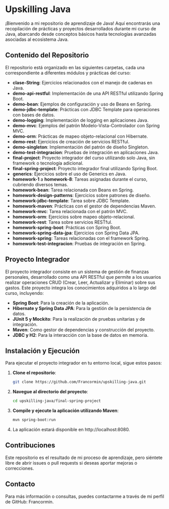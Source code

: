 # Upskilling Java

¡Bienvenido a mi repositorio de aprendizaje de Java! Aquí encontrarás una recopilación de prácticas y proyectos desarrollados durante mi curso de Java, abarcando desde conceptos básicos hasta tecnologías avanzadas asociadas al ecosistema Java.

## Contenido del Repositorio

El repositorio está organizado en las siguientes carpetas, cada una correspondiente a diferentes módulos y prácticas del curso:

- **clase-String**: Ejercicios relacionados con el manejo de cadenas en Java.
- **demo-api-restful**: Implementación de una API RESTful utilizando Spring Boot.
- **demo-bean**: Ejemplos de configuración y uso de Beans en Spring.
- **demo-jdbc-template**: Prácticas con JDBC Template para operaciones con bases de datos.
- **demo-logging**: Implementación de logging en aplicaciones Java.
- **demo-mvc**: Ejemplos del patrón Modelo-Vista-Controlador con Spring MVC.
- **demo-orm**: Prácticas de mapeo objeto-relacional con Hibernate.
- **demo-rest**: Ejercicios de creación de servicios RESTful.
- **demo-singleton**: Implementación del patrón de diseño Singleton.
- **demo-test-integracion**: Pruebas de integración en aplicaciones Java.
- **final-project**: Proyecto integrador del curso utilizando solo Java, sin framework o tecnología adicional.
- **final-spring-project**: Proyecto integrador final utilizando Spring Boot.
- **generics**: Ejercicios sobre el uso de Generics en Java.
- **homework-1** a **homework-8**: Tareas asignadas durante el curso, cubriendo diversos temas.
- **homework-bean**: Tarea relacionada con Beans en Spring.
- **homework-design-patterns**: Ejercicios sobre patrones de diseño.
- **homework-jdbc-template**: Tarea sobre JDBC Template.
- **homework-maven**: Prácticas con el gestor de dependencias Maven.
- **homework-mvc**: Tarea relacionada con el patrón MVC.
- **homework-orm**: Ejercicios sobre mapeo objeto-relacional.
- **homework-rest**: Tarea sobre servicios RESTful.
- **homework-spring-boot**: Prácticas con Spring Boot.
- **homework-spring-data-jpa**: Ejercicios con Spring Data JPA.
- **homework-spring**: Tareas relacionadas con el framework Spring.
- **homework-test-integracion**: Pruebas de integración en Spring.

## Proyecto Integrador

El proyecto integrador consiste en un sistema de gestión de finanzas personales, desarrollado como una API RESTful que permite a los usuarios realizar operaciones CRUD (Crear, Leer, Actualizar y Eliminar) sobre sus gastos. Este proyecto integra los conocimientos adquiridos a lo largo del curso, incluyendo:

- **Spring Boot**: Para la creación de la aplicación.
- **Hibernate y Spring Data JPA**: Para la gestión de la persistencia de datos.
- **JUnit 5 y Mockito**: Para la realización de pruebas unitarias y de integración.
- **Maven**: Como gestor de dependencias y construcción del proyecto.
- **JDBC y H2**: Para la interacción con la base de datos en memoria.

## Instalación y Ejecución

Para ejecutar el proyecto integrador en tu entorno local, sigue estos pasos:

1. **Clone el repositorio**:
   ```bash
   git clone https://github.com/Francormin/upskilling-java.git
2. **Navegue al directorio del proyecto**:
   ```bash
   cd upskilling-java/final-spring-project
3. **Compile y ejecute la aplicación utilizando Maven**:
   ```bash
   mvn spring-boot:run
4. La aplicación estará disponible en http://localhost:8080.

## Contribuciones

Este repositorio es el resultado de mi proceso de aprendizaje, pero siéntete libre de abrir issues o pull requests si deseas aportar mejoras o correcciones.

## Contacto

Para más información o consultas, puedes contactarme a través de mi perfil de GitHub: Francormin.

